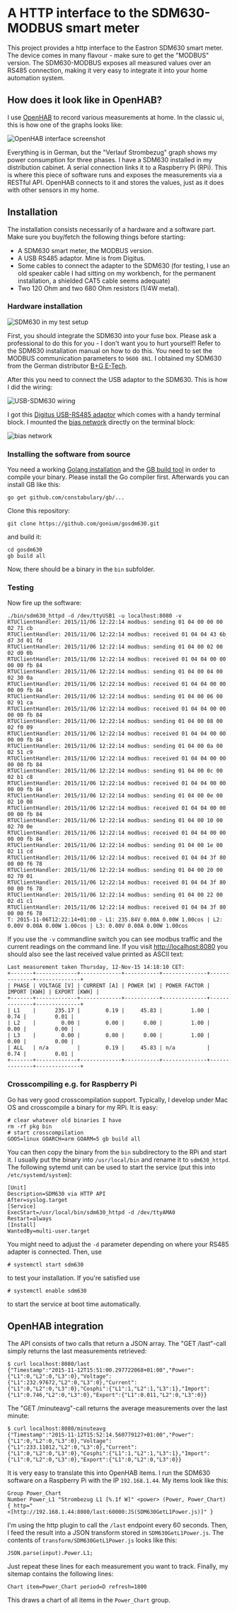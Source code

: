 # A HTTP interface to the SDM630-MODBUS smart meter

This project provides a http interface to the Eastron SDM630 smart
meter. The device comes in many flavour - make sure to get the "MODBUS"
version. The SDM630-MODBUS exposes all measured values over an RS485
connection, making it very easy to integrate it into your home
automation system.

## How does it look like in OpenHAB?

I use [OpenHAB](http://openhab.org) to record various measurements at
home. In the classic ui, this is how one of the graphs looks like:

![OpenHAB interface screenshot](img/openhab.png)

Everything is in German, but the "Verlauf Strombezug" graph shows my
power consumption for three phases. I have a SDM630 installed in my
distribution cabinet. A serial connection links it to a Raspberry Pi
(RPi).
This is where this piece of software runs and exposes the measurements
via a RESTful API. OpenHAB connects to it and stores the values, just as
it does with other sensors in my home.

## Installation

The installation consists necessarily of a hardware and a software part.
Make sure you buy/fetch the following things before starting:

* A SDM630 smart meter, the MODBUS version.
* A USB RS485 adaptor. Mine is from Digitus.
* Some cables to connect the adapter to the SDM630 (for testing, I use
an old speaker cable I had sitting on my workbench, for the permanent
installation, a shielded CAT5 cable seems adequate)
* Two 120 Ohm and two 680 Ohm resistors (1/4W metal).

### Hardware installation

![SDM630 in my test setup](img/SDM630-MODBUS.jpg)

First, you should integrate the SDM630 into your fuse box. Please ask a
professional to do this for you - I don't want you to hurt yourself!
Refer to the SDM630 installation manual on how to do this. You need to
set the MODBUS communication parameters to ``9600 8N1``. I obtained my
SDM630 from the German distributor [B+G
E-Tech](http://bg-etech.de/os/product_info.php/cPath/25_28/products_id/50).

After this you need to connect the USB adaptor to the SDM630. This is
how I did the wiring:

![USB-SDM630 wiring](img/wiring.jpg)

I got this [Digitus USB-RS485
adaptor](http://www.digitus.info/en/products/accessories/adapter-and-converter/r-usb-serial-adapter-usb-20-da-70157/)
which comes with a handy terminal block. I mounted the [bias
network](https://en.wikipedia.org/wiki/RS-485) directly on the terminal
block:

![bias network](img/USB-RS485-Adaptor.jpg)

### Installing the software from source

You need a working [Golang installation](http://golang.org) and the [GB
build tool](http://getgb.io/) in order to compile your binary. Please
install the Go compiler first. Afterwards you can install GB like this:

    go get github.com/constabulary/gb/...

Clone this repository:

    git clone https://github.com/gonium/gosdm630.git

and build it:

    cd gosdm630
    gb build all

Now, there should be a binary in the ````bin```` subfolder.

### Testing

Now fire up the software:

    ./bin/sdm630_httpd -d /dev/ttyUSB1 -u localhost:8080 -v
    RTUClientHandler: 2015/11/06 12:22:14 modbus: sending 01 04 00 00 00 02 71 cb
    RTUClientHandler: 2015/11/06 12:22:14 modbus: received 01 04 04 43 6b d7 3d 01 fd
    RTUClientHandler: 2015/11/06 12:22:14 modbus: sending 01 04 00 02 00 02 d0 0b
    RTUClientHandler: 2015/11/06 12:22:14 modbus: received 01 04 04 00 00 00 00 fb 84
    RTUClientHandler: 2015/11/06 12:22:14 modbus: sending 01 04 00 04 00 02 30 0a
    RTUClientHandler: 2015/11/06 12:22:14 modbus: received 01 04 04 00 00 00 00 fb 84
    RTUClientHandler: 2015/11/06 12:22:14 modbus: sending 01 04 00 06 00 02 91 ca
    RTUClientHandler: 2015/11/06 12:22:14 modbus: received 01 04 04 00 00 00 00 fb 84
    RTUClientHandler: 2015/11/06 12:22:14 modbus: sending 01 04 00 08 00 02 f0 09
    RTUClientHandler: 2015/11/06 12:22:14 modbus: received 01 04 04 00 00 00 00 fb 84
    RTUClientHandler: 2015/11/06 12:22:14 modbus: sending 01 04 00 0a 00 02 51 c9
    RTUClientHandler: 2015/11/06 12:22:14 modbus: received 01 04 04 00 00 00 00 fb 84
    RTUClientHandler: 2015/11/06 12:22:14 modbus: sending 01 04 00 0c 00 02 b1 c8
    RTUClientHandler: 2015/11/06 12:22:14 modbus: received 01 04 04 00 00 00 00 fb 84
    RTUClientHandler: 2015/11/06 12:22:14 modbus: sending 01 04 00 0e 00 02 10 08
    RTUClientHandler: 2015/11/06 12:22:14 modbus: received 01 04 04 00 00 00 00 fb 84
    RTUClientHandler: 2015/11/06 12:22:14 modbus: sending 01 04 00 10 00 02 70 0e
    RTUClientHandler: 2015/11/06 12:22:14 modbus: received 01 04 04 00 00 00 00 fb 84
    RTUClientHandler: 2015/11/06 12:22:14 modbus: sending 01 04 00 1e 00 02 11 cd
    RTUClientHandler: 2015/11/06 12:22:14 modbus: received 01 04 04 3f 80 00 00 f6 78
    RTUClientHandler: 2015/11/06 12:22:14 modbus: sending 01 04 00 20 00 02 70 01
    RTUClientHandler: 2015/11/06 12:22:14 modbus: received 01 04 04 3f 80 00 00 f6 78
    RTUClientHandler: 2015/11/06 12:22:14 modbus: sending 01 04 00 22 00 02 d1 c1
    RTUClientHandler: 2015/11/06 12:22:14 modbus: received 01 04 04 3f 80 00 00 f6 78
    T: 2015-11-06T12:22:14+01:00 - L1: 235.84V 0.00A 0.00W 1.00cos | L2: 0.00V 0.00A 0.00W 1.00cos | L3: 0.00V 0.00A 0.00W 1.00cos

If you use the ``-v`` commandline switch you can see modbus traffic and
the current readings on the command line.  If you visit
[http://localhost:8080](http://localhost:8080) you should also see the
last received value printed as ASCII text:

    Last measurement taken Thursday, 12-Nov-15 14:18:10 CET:
    +-------+-------------+-------------+-----------+--------------+--------------+--------------+
    | PHASE | VOLTAGE [V] | CURRENT [A] | POWER [W] | POWER FACTOR | IMPORT [KWH] | EXPORT [KWH] |
    +-------+-------------+-------------+-----------+--------------+--------------+--------------+
    | L1    |      235.17 |        0.19 |     45.83 |         1.00 |         0.74 |         0.01 |
    | L2    |        0.00 |        0.00 |      0.00 |         1.00 |         0.00 |         0.00 |
    | L3    |        0.00 |        0.00 |      0.00 |         1.00 |         0.00 |         0.00 |
    | ALL   | n/a         |        0.19 |     45.83 | n/a          |         0.74 |         0.01 |
    +-------+-------------+-------------+-----------+--------------+--------------+--------------+

### Crosscompiling e.g. for Raspberry Pi

Go has very good crosscompilation support. Typically, I develop under
Mac OS and crosscompile a binary for my RPi. It is easy:

    # clear whatever old binaries I have
    rm -rf pkg bin
    # start crosscompilation
    GOOS=linux GOARCH=arm GOARM=5 gb build all

You can then copy the binary from the ``bin`` subdirectory to the RPi
and start it. I usually put the binary into ``/usr/local/bin`` and
rename it to ``sdm630_httpd``. The following sytemd unit can be used to
start the service (put this into ``/etc/systemd/system``):

    [Unit]
    Description=SDM630 via HTTP API
    After=syslog.target
    [Service]
    ExecStart=/usr/local/bin/sdm630_httpd -d /dev/ttyAMA0
    Restart=always
    [Install]
    WantedBy=multi-user.target

You might need to adjust the ``-d`` parameter depending on where your
RS485 adapter is connected. Then, use

    # systemctl start sdm630

to test your installation. If you're satisfied use

    # systemctl enable sdm630

to start the service at boot time automatically.

## OpenHAB integration

The API consists of two calls that return a JSON array. The "GET
/last"-call simply returns the last measurements retrieved:

    $ curl localhost:8080/last
    {"Timestamp":"2015-11-12T15:51:00.297722068+01:00","Power":{"L1":0,"L2":0,"L3":0},"Voltage":{"L1":232.97672,"L2":0,"L3":0},"Current":{"L1":0,"L2":0,"L3":0},"Cosphi":{"L1":1,"L2":1,"L3":1},"Import":{"L1":0.746,"L2":0,"L3":0},"Export":{"L1":0.011,"L2":0,"L3":0}}

The "GET /minuteavg"-call returns the average measurements over the last
minute:

    $ curl localhost:8080/minuteavg
    {"Timestamp":"2015-11-12T15:52:14.560779127+01:00","Power":{"L1":0,"L2":0,"L3":0},"Voltage":{"L1":233.11012,"L2":0,"L3":0},"Current":{"L1":0,"L2":0,"L3":0},"Cosphi":{"L1":1,"L2":1,"L3":1},"Import":{"L1":0,"L2":0,"L3":0},"Export":{"L1":0,"L2":0,"L3":0}}

It is very easy to translate this into OpenHAB items. I run the SDM630
software on a Raspberry Pi with the IP ``192.168.1.44``. My items look
like this:

    Group Power_Chart
    Number Power_L1 "Strombezug L1 [%.1f W]" <power> (Power, Power_Chart) { http="<[http://192.168.1.44:8080/last:60000:JS(SDM630GetL1Power.js)]" }

I'm using the http plugin to call the ``/last`` endpoint every 60
seconds. Then, I feed the result into a JSON transform stored in
``SDM630GetL1Power.js``. The contents of
``transform/SDM630GetL1Power.js`` looks like this:

    JSON.parse(input).Power.L1;

Just repeat these lines for each measurement you want to track. Finally,
my sitemap contains the following lines:

    Chart item=Power_Chart period=D refresh=1800

This draws a chart of all items in the ``Power_Chart`` group.



